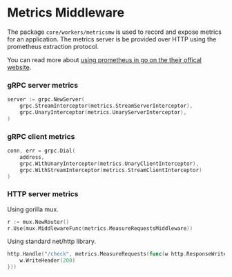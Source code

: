 # Metrics Middleware
The package `core/workers/metricsmw` is used to record and expose metrics for an application. The metrics server is be provided over HTTP using the prometheus extraction protocol.

You can read more about [using prometheus in go on the their offical website](https://prometheus.io/docs/guides/go-application/).


### gRPC server metrics

```go
server := grpc.NewServer(
    grpc.StreamInterceptor(metrics.StreamServerInterceptor),
    grpc.UnaryInterceptor(metrics.UnaryServerInterceptor),
)
```

### gRPC client metrics

```go
conn, err = grpc.Dial(
    address,
    grpc.WithUnaryInterceptor(metrics.UnaryClientInterceptor),
    grpc.WithStreamInterceptor(metrics.StreamClientInterceptor)
)
```

### HTTP server metrics
Using gorilla mux.

```go
r := mux.NewRouter()
r.Use(mux.MiddlewareFunc(metrics.MeasureRequestsMiddleware))
```

Using standard net/http library.

```go
http.Handle("/check", metrics.MeasureRequests(func(w http.ResponseWriter, r *http.Request) {
    w.WriteHeader(200)
}))
```
